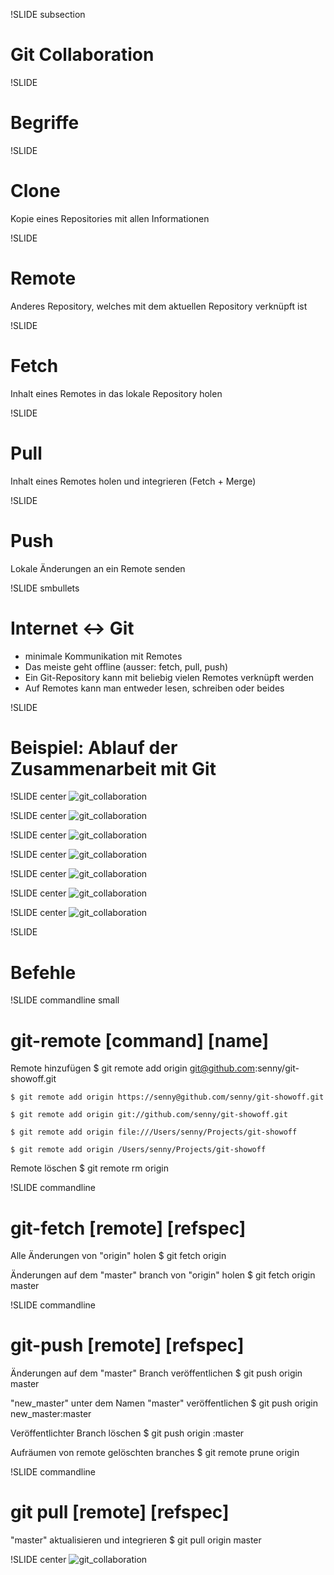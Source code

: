 !SLIDE subsection

# Git Collaboration #

!SLIDE
# Begriffe #

!SLIDE
# Clone #

Kopie eines Repositories mit allen Informationen

!SLIDE
# Remote #

Anderes Repository, welches mit dem aktuellen Repository verknüpft ist

!SLIDE
# Fetch #
Inhalt eines Remotes in das lokale Repository holen

!SLIDE
# Pull #
Inhalt eines Remotes holen und integrieren (Fetch + Merge)

!SLIDE
# Push #
Lokale Änderungen an ein Remote senden

!SLIDE smbullets
# Internet <-> Git

* minimale Kommunikation mit Remotes
* Das meiste geht offline (ausser: fetch, pull, push)
* Ein Git-Repository kann mit beliebig vielen Remotes verknüpft werden
* Auf Remotes kann man entweder lesen, schreiben oder beides

!SLIDE
# Beispiel: Ablauf der Zusammenarbeit mit Git #

!SLIDE center
![git_collaboration](git-341.png)

!SLIDE center
![git_collaboration](git-342.png)

!SLIDE center
![git_collaboration](git-343.png)

!SLIDE center
![git_collaboration](git-344.png)

!SLIDE center
![git_collaboration](git-345.png)

!SLIDE center
![git_collaboration](git-346.png)

!SLIDE center
![git_collaboration](git-347.png)

!SLIDE
# Befehle #

!SLIDE commandline small
# git-remote [command] [name] #

Remote hinzufügen
    $ git remote add origin git@github.com:senny/git-showoff.git

    $ git remote add origin https://senny@github.com/senny/git-showoff.git

    $ git remote add origin git://github.com/senny/git-showoff.git

    $ git remote add origin file:///Users/senny/Projects/git-showoff

    $ git remote add origin /Users/senny/Projects/git-showoff

Remote löschen
    $ git remote rm origin

!SLIDE commandline
# git-fetch [remote] [refspec] #

Alle Änderungen von "origin" holen
    $ git fetch origin

Änderungen auf dem "master" branch von "origin" holen
    $ git fetch origin master

!SLIDE commandline
# git-push [remote] [refspec] #
Änderungen auf dem "master" Branch veröffentlichen
    $ git push origin master

"new_master" unter dem Namen "master" veröffentlichen
    $ git push origin new_master:master

Veröffentlichter Branch löschen
    $ git push origin :master

Aufräumen von remote gelöschten branches
    $ git remote prune origin

!SLIDE commandline
# git pull [remote] [refspec]

"master" aktualisieren und integrieren
    $ git pull origin master

!SLIDE center
![git_collaboration](questions.jpg)
